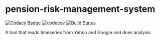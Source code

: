 # pension-risk-management-system

[![Codacy Badge](https://api.codacy.com/project/badge/Grade/31749b533d2e4621a9c2c878f21f2ae4)](https://www.codacy.com/app/github_65/stockmarketview?utm_source=github.com&utm_medium=referral&utm_content=leonarduk/stockmarketview&utm_campaign=badger) [![codecov](https://codecov.io/gh/leonarduk/stockmarketview/branch/master/graph/badge.svg)](https://codecov.io/gh/leonarduk/pension-risk-management-system) [![Build Status](https://travis-ci.org/leonarduk/stockmarketview.svg?branch=master)](https://travis-ci.org/leonarduk/stockmarketview)



A tool that reads timeseries from Yahoo and Google and does analysis.  

